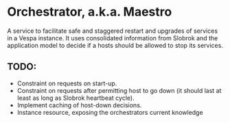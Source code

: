 # Orchestrator, a.k.a. Maestro
A service to facilitate safe and staggered restart and upgrades of services in a Vespa instance.
It uses consolidated information from Slobrok and the application model to decide if a hosts
should be allowed to stop its services.

## TODO:
* Constraint on requests on start-up.
* Constraint on requests after permitting host to go down (it should last at least as long as Slobrok heartbeat cycle).
* Implement caching of host-down decisions.
* Instance resource, exposing the orchestrators current knowledge